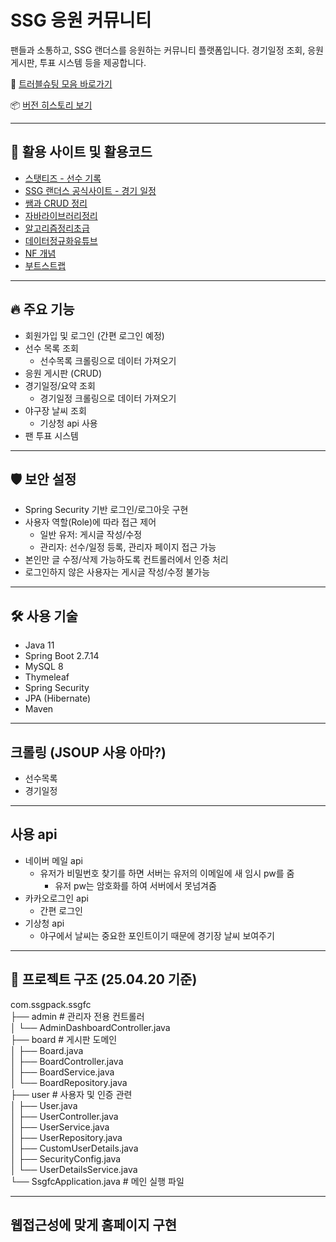 # SSG 응원 커뮤니티

팬들과 소통하고, SSG 랜더스를 응원하는 커뮤니티 플랫폼입니다.
경기일정 조회, 응원 게시판, 투표 시스템 등을 제공합니다.

📎 [트러블슈팅 모음 바로가기](https://github.com/yoon0416/ssgpack/blob/main/%ED%8A%B8%EB%9F%AC%EB%B8%94%EC%8A%88%ED%8C%85.md)

📦 [버전 히스토리 보기](https://github.com/yoon0416/ssgpack/blob/main/version.md)

---

## 📌 활용 사이트 및 활용코드
- [스탯티즈 - 선수 기록](https://statiz.sporki.com/?team=NC&year=2023)
- [SSG 랜더스 공식사이트 - 경기 일정](https://www.ssglanders.com/game/schedule)
- [쌤과 CRUD 정리](https://hi-sally03915.tistory.com/1724)
- [자바라이브러리정리](https://github.com/yoon0416/java_2025/blob/main/%EC%9E%90%EB%B0%94%20%EB%9D%BC%EC%9D%B4%EB%B8%8C%EB%9F%AC%EB%A6%AC%20%EC%A0%95%EB%A6%AC.md)
- [알고리즘정리초급](https://github.com/yoon0416/java_2025/blob/main/%EC%95%8C%EA%B3%A0%EB%A6%AC%EC%A6%98%20%EC%A0%95%EB%A6%AC(%EC%B4%88%EA%B8%89).md)
- [데이터정규화유튜브](https://youtu.be/Y1FbowQRcmI?si=uGIWDYPTpNVdiFUn)
- [NF 개념](https://github.com/yoon0416/java_2025/blob/main/NF%EA%B0%9C%EB%85%90.md)
- [부트스트랩](https://www.w3schools.com/bootstrap/bootstrap_ver.asp)
---

## 🔥 주요 기능
- 회원가입 및 로그인 (간편 로그인 예정)
- 선수 목록 조회
  - 선수목록 크롤링으로 데이터 가져오기
- 응원 게시판 (CRUD)
- 경기일정/요약 조회
  - 경기일정 크롤링으로 데이터 가져오기
- 야구장 날씨 조회
  - 기상청 api 사용
- 팬 투표 시스템

---

## 🛡️ 보안 설정
- Spring Security 기반 로그인/로그아웃 구현
- 사용자 역할(Role)에 따라 접근 제어
  - 일반 유저: 게시글 작성/수정
  - 관리자: 선수/일정 등록, 관리자 페이지 접근 가능
- 본인만 글 수정/삭제 가능하도록 컨트롤러에서 인증 처리
- 로그인하지 않은 사용자는 게시글 작성/수정 불가능
  
---

## 🛠️ 사용 기술
- Java 11
- Spring Boot 2.7.14
- MySQL 8
- Thymeleaf
- Spring Security
- JPA (Hibernate)
- Maven

---

## 크롤링 (JSOUP 사용 아마?)
- 선수목록
- 경기일정

---

## 사용 api
- 네이버 메일 api
  - 유저가 비밀번호 찾기를 하면 서버는 유저의 이메일에 새 임시 pw를 줌
    - 유저 pw는 암호화를 하여 서버에서 못넘겨줌
- 카카오로그인 api
  - 간편 로그인
- 기상청 api
  - 야구에서 날씨는 중요한 포인트이기 때문에 경기장 날씨 보여주기

---

## 📂 프로젝트 구조 (25.04.20 기준)


com.ssgpack.ssgfc  
├── admin                        # 관리자 전용 컨트롤러  
│   └── AdminDashboardController.java  
├── board                        # 게시판 도메인  
│   ├── Board.java  
│   ├── BoardController.java  
│   ├── BoardService.java  
│   └── BoardRepository.java  
├── user                         # 사용자 및 인증 관련  
│   ├── User.java  
│   ├── UserController.java  
│   ├── UserService.java  
│   ├── UserRepository.java  
│   ├── CustomUserDetails.java  
│   ├── SecurityConfig.java  
│   └── UserDetailsService.java  
└── SsgfcApplication.java        # 메인 실행 파일

---

## 웹접근성에 맞게 홈페이지 구현

